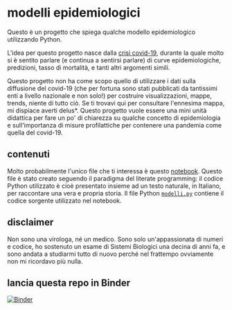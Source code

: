 # modelli epidemiologiciQuesto è un progetto che spiega qualche modello epidemiologico utilizzando Python.

L'idea per questo progetto nasce dalla [crisi covid-19](https://www.who.int/dg/speeches/detail/who-director-general-s-opening-remarks-at-the-media-briefing-on-covid-19---11-march-2020), durante la quale molto si è sentito parlare (e continua a sentirsi parlare) di curve epidemiologiche, predizioni, tasso di mortalità, e tanti altri argomenti simili.

Questo progetto non ha come scopo quello di utilizzare i dati sulla diffusione del covid-19 (che per fortuna sono stati pubblicati da tantissimi enti a livello nazionale e non solo!) per costruire visualizzazioni, mappe, trends, niente di tutto ciò. Se ti trovavi qui per consultare l'ennesima mappa, mi dispiace averti delus*. Questo progetto vuole essere una mini unità didattica per fare un po' di chiarezza su qualche concetto di epidemiologia e sull'importanza di misure profilattiche per contenere una pandemia come quella del covid-19.

## contenuti
Molto probabilmente l'unico file che ti interessa è questo [notebook](notebooks/epidemie.ipynb).
Questo file è stato creato seguendo il paradigma del literate programming: il codice Python utilizzato è cioè presentato insieme ad un testo naturale, in Italiano, per raccontare una vera e propria storia.
Il file Python [`modelli.py`](modelly.py) contiene il codice sorgente utilizzato nel notebook.

## disclaimer
Non sono una virologa, né un medico.
Sono solo un'appassionata di numeri e codice, ho sostenuto un esame di Sistemi Biologici una decina di anni fa, e sono andata a studiarmi tutto di nuovo perché nel frattempo ovviamente non mi ricordavo più nulla.## lancia questa repo in Binder[![Binder](https://mybinder.org/badge_logo.svg)](https://mybinder.org/v2/gh/pcmasuzzo/modelli_epidemiologici.git/master)
